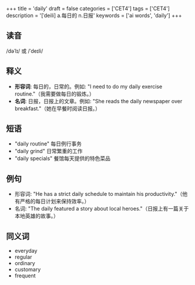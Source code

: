 +++
title = 'daily'
draft = false
categories = ['CET4']
tags = ['CET4']
description = '[ˈdeili] a.每日的 n.日报'
keywords = ['ai words', 'daily']
+++

## 读音
/dəˈlɪ/ 或 /ˈdeɪli/

## 释义
- **形容词**: 每日的，日常的。例如: "I need to do my daily exercise routine."（我需要做每日的锻炼。）
- **名词**: 日报，日报上的文章。例如: "She reads the daily newspaper over breakfast."（她在早餐时阅读日报。）

## 短语
- "daily routine" 每日例行事务
- "daily grind" 日常繁重的工作
- "daily specials" 餐馆每天提供的特色菜品

## 例句
- 形容词: "He has a strict daily schedule to maintain his productivity."（他有严格的每日计划来保持效率。）
- 名词: "The daily featured a story about local heroes."（日报上有一篇关于本地英雄的故事。）

## 同义词
- everyday
- regular
- ordinary
- customary
- frequent
